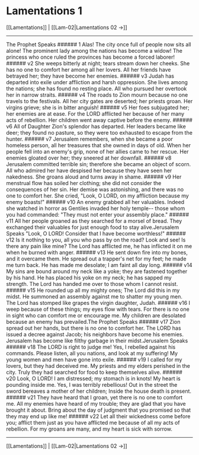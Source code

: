 # Lamentations 1

[[Lamentations]] | [[Lam-02|Lamentations 02 →]]
***

The Prophet Speaks ###### 1 Alas! The city once full of people now sits all alone! The prominent lady among the nations has become a widow! The princess who once ruled the provinces has become a forced laborer! ###### v2 She weeps bitterly at night; tears stream down her cheeks. She has no one to comfort her among all her lovers. All her friends have betrayed her; they have become her enemies. ###### v3 Judah has departed into exile under affliction and harsh oppression. She lives among the nations; she has found no resting place. All who pursued her overtook her in narrow straits. ###### v4 The roads to Zion mourn because no one travels to the festivals. All her city gates are deserted; her priests groan. Her virgins grieve; she is in bitter anguish! ###### v5 Her foes subjugated her; her enemies are at ease. For the LORD afflicted her because of her many acts of rebellion. Her children went away captive before the enemy. ###### v6 All of Daughter Zion's splendor has departed. Her leaders became like deer; they found no pasture, so they were too exhausted to escape from the hunter. ###### v7 Jerusalem remembers, when she became a poor homeless person, all her treasures that she owned in days of old. When her people fell into an enemy's grip, none of her allies came to her rescue. Her enemies gloated over her; they sneered at her downfall. ###### v8 Jerusalem committed terrible sin; therefore she became an object of scorn. All who admired her have despised her because they have seen her nakedness. She groans aloud and turns away in shame. ###### v9 Her menstrual flow has soiled her clothing; she did not consider the consequences of her sin. Her demise was astonishing, and there was no one to comfort her. She cried, "Look, O LORD, on my affliction because my enemy boasts!" ###### v10 An enemy grabbed all her valuables. Indeed she watched in horror as Gentiles invaded her holy temple-- those whom you had commanded: "They must not enter your assembly place." ###### v11 All her people groaned as they searched for a morsel of bread. They exchanged their valuables for just enough food to stay alive.Jerusalem Speaks "Look, O LORD! Consider that I have become worthless!" ###### v12 Is it nothing to you, all you who pass by on the road? Look and see! Is there any pain like mine? The Lord has afflicted me, he has inflicted it on me when he burned with anger. ###### v13 He sent down fire into my bones, and it overcame them. He spread out a trapper's net for my feet; he made me turn back. He has made me desolate; I am faint all day long. ###### v14 My sins are bound around my neck like a yoke; they are fastened together by his hand. He has placed his yoke on my neck; he has sapped my strength. The Lord has handed me over to those whom I cannot resist. ###### v15 He rounded up all my mighty ones; The Lord did this in my midst. He summoned an assembly against me to shatter my young men. The Lord has stomped like grapes the virgin daughter, Judah. ###### v16 I weep because of these things; my eyes flow with tears. For there is no one in sight who can comfort me or encourage me. My children are desolated because an enemy has prevailed.The Prophet Speaks ###### v17 Zion spread out her hands, but there is no one to comfort her. The LORD has issued a decree against Jacob; his neighbors have become his enemies. Jerusalem has become like filthy garbage in their midst.Jerusalem Speaks ###### v18 The LORD is right to judge me! Yes, I rebelled against his commands. Please listen, all you nations, and look at my suffering! My young women and men have gone into exile. ###### v19 I called for my lovers, but they had deceived me. My priests and my elders perished in the city. Truly they had searched for food to keep themselves alive. ###### v20 Look, O LORD! I am distressed; my stomach is in knots! My heart is pounding inside me. Yes, I was terribly rebellious! Out in the street the sword bereaves a mother of her children; Inside the house death is present. ###### v21 They have heard that I groan, yet there is no one to comfort me. All my enemies have heard of my trouble; they are glad that you have brought it about. Bring about the day of judgment that you promised so that they may end up like me! ###### v22 Let all their wickedness come before you; afflict them just as you have afflicted me because of all my acts of rebellion. For my groans are many, and my heart is sick with sorrow.

***
[[Lamentations]] | [[Lam-02|Lamentations 02 →]]
